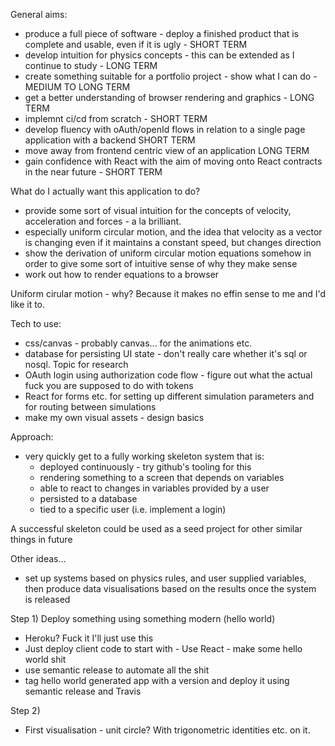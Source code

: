 General aims:
 - produce a full piece of software - deploy a finished product that is complete and usable, even if it is ugly - SHORT TERM
 - develop intuition for physics concepts - this can be extended as I continue to study - LONG TERM
 - create something suitable for a portfolio project - show what I can do - MEDIUM TO LONG TERM
 - get a better understanding of browser rendering and graphics - LONG TERM
 - implemnt ci/cd from scratch - SHORT TERM
 - develop fluency with oAuth/openId flows in relation to a single page application with a backend SHORT TERM
 - move away from frontend centric view of an application LONG TERM
 - gain confidence with React with the aim of moving onto React contracts in the near future - SHORT TERM

What do I actually want this application to do?
 - provide some sort of visual intuition for the concepts of velocity, acceleration and forces - a la brilliant.
 - especially uniform circular motion, and the idea that velocity as a vector is changing even if it maintains a constant speed, but changes direction
 - show the derivation of uniform circular motion equations somehow in order to give some sort of intuitive sense of why they make sense
 - work out how to render equations to a browser

Uniform cirular motion - why? Because it makes no effin sense to me and I'd like it to.

Tech to use:
 - css/canvas - probably canvas... for the animations etc.
 - database for persisting UI state - don't really care whether it's sql or nosql. Topic for research
 - OAuth login using authorization code flow - figure out what the actual fuck you are supposed to do with tokens
 - React for forms etc. for setting up different simulation parameters and for routing between simulations
 - make my own visual assets - design basics

Approach:
 - very quickly get to a fully working skeleton system that is:
   - deployed continuously - try github's tooling for this
   - rendering something to a screen that depends on variables
   - able to react to changes in variables provided by a user
   - persisted to a database
   - tied to a specific user (i.e. implement a login)

A successful skeleton could be used as a seed project for other similar things in future

Other ideas...

 - set up systems based on physics rules, and user supplied variables, then produce data visualisations based on the results once the system is released


Step 1) Deploy something using something modern (hello world)
  - Heroku? Fuck it I'll just use this
  - Just deploy client code to start with - Use React - make some hello world shit
  - use semantic release to automate all the shit 
  - tag hello world generated app with a version and deploy it using semantic release and Travis

Step 2)
  - First visualisation - unit circle? With trigonometric identities etc. on it.
